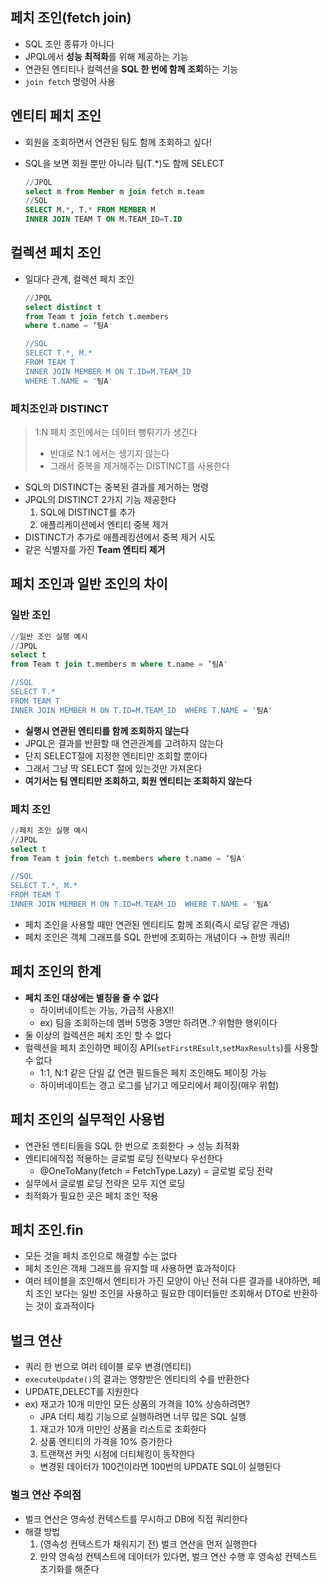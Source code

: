 ## 페치 조인(fetch join)

- SQL 조인 종류가 아니다
- JPQL에서 **성능 최적화**를 위해 제공하는 기능
- 연관된 엔티티나 컬렉션을 **SQL 한 번에 함께 조회**하는 기능
- `join fetch` 명령어 사용

## 엔티티 페치 조인

- 회원을 조회하면서 연관된 팀도 함께 조회하고 싶다!
- SQL을 보면 회원 뿐만 아니라 팀(T.*)도 함께 SELECT
    
    ```sql
    //JPQL
    select m from Member m join fetch m.team
    //SQL
    SELECT M.*, T.* FROM MEMBER M
    INNER JOIN TEAM T ON M.TEAM_ID=T.ID
    ```
    

## 컬렉션 페치 조인

- 일대다 관계, 컬렉션 페치 조인
    
    ```sql
    //JPQL
    select distinct t
    from Team t join fetch t.members 
    where t.name = ‘팀A'
    
    //SQL
    SELECT T.*, M.*
    FROM TEAM T
    INNER JOIN MEMBER M ON T.ID=M.TEAM_ID 
    WHERE T.NAME = '팀A'
    ```
    

### 페치조인과 DISTINCT

> 1:N 페치 조인에서는 데이터 뻥튀기가 생긴다
> 
> - 반대로 N:1 에서는 생기지 않는다
> - 그래서 중복을 제거해주는 DISTINCT를 사용한다
- SQL의 DISTINCT는 중복된 결과를 제거하는 명령
- JPQL의 DISTINCT 2가지 기능 제공한다
    1. SQL에 DISTINCT를 추가
    2. 애플리케이션에서 엔티티 중복 제거
- DISTINCT가 추가로 애플레킹션에서 중복 제거 시도
- 같은 식별자를 가진 **Team 엔티티 제거**

## 페치 조인과 일반 조인의 차이

### **일반 조인**

```sql
//일반 조인 실행 예시
//JPQL
select t
from Team t join t.members m where t.name = ‘팀A'

//SQL
SELECT T.*
FROM TEAM T
INNER JOIN MEMBER M ON T.ID=M.TEAM_ID  WHERE T.NAME = '팀A'
```

- **실행시 연관된 엔티티를 함께 조회하지 않는다**
- JPQL은 결과를 반환할 때 연관관계를 고려하지 않는다
- 단지 SELECT절에 지정한 엔티티만 조회할 뿐이다
- 그래서 그냥 딱 SELECT 절에 있는것만 가져온다
- **여기서는 팀 엔티티만 조회하고, 회원 엔티티는 조회하지 않는다**

### **페치 조인**

```sql
//페치 조인 실행 예시
//JPQL
select t 
from Team t join fetch t.members where t.name = ‘팀A'

//SQL
SELECT T.*, M.*
FROM TEAM T
INNER JOIN MEMBER M ON T.ID=M.TEAM_ID  WHERE T.NAME = '팀A'
```

- 페치 조인을 사용할 때만 연관된 엔티티도 함께 조회(즉시 로딩 같은 개념)
- 페치 조인은 객체 그래프를 SQL 한번에 조회하는 개념이다 → 한방 쿼리!!

## 페치 조인의 한계

- **페치 조인 대상에는 별칭을 줄 수 없다**
    - 하이버네이트는 가능, 가급적 사용X!!
    - ex) 팀을 조회하는데 멤버 5명중 3명만 하려면..? 위험한 행위이다
- 둘 이상의 컬렉션은 페치 조인 할 수 없다
- 컬렉션을 페치 조인하면 페이징 API(`setFirstREsult`,`setMaxResults`)를 사용할 수 없다
    - 1:1, N:1 같은 단일 값 연관 필드들은 페치 조인해도 페이징 가능
    - 하이버네이트는 경고 로그를 남기고 메모리에서 페이징(매우 위험)

## 페치 조인의 실무적인 사용법

- 연관된 엔티티들을 SQL 한 번으로 조회한다 → 성능 최적화
- 엔티티에직접 적용하는 글로벌 로딩 전략보다 우선한다
    - @OneToMany(fetch = FetchType.Lazy) = 글로벌 로딩 전략
- 실무에서 글로벌 로딩 전략은 모두 지연 로딩
- 최적화가 필요한 곳은 페치 조인 적용

## 페치 조인.fin

- 모든 것을 페치 조인으로 해결할 수는 없다
- 페치 조인은 객체 그래프를 유지할 때 사용하면 효과적이다
- 여러 테이블을 조인해서 엔티티가 가진 모양이 아닌 전혀 다른 결과를 내야하면, 페치 조인 보다는 일반 조인을 사용하고 필요한 데이터들만 조회해서 DTO로 반환하는 것이 효과적이다

## 벌크 연산

- 쿼리 한 번으로 여러 테이블 로우 변경(엔티티)
- `executeUpdate()`의 결과는 영향받은 엔티티의 수를 반환한다
- UPDATE,DELECT를 지원한다
- ex) 재고가 10개 미만인 모든 상품의 가격을 10% 상승하려면?
    - JPA 더티 체킹 기능으로 실행하려면 너무 많은 SQL 실행
    1. 재고가 10개 미만인 상품을 리스트로 조회한다
    2. 상품 엔티티의 가격을 10% 증가한다
    3. 트랜잭션 커밋 시점에 더티체킹이 동작한다
    - 변경된 데이터가 100건이라면 100번의 UPDATE SQL이 실행된다

### 벌크 연산 주의점

- 벌크 연산은 영속성 컨텍스트를 무시하고 DB에 직접 쿼리한다
- 해결 방법
    1. (영속성 컨텍스트가 채워지기 전) 벌크 연산을 먼저 실행한다
    2. 만약 영속성 컨텍스트에 데이터가 있다면, 벌크 연산 수행 후 영속성 컨텍스트 초기화를 해준다
